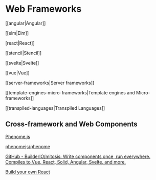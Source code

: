 # Web Frameworks

[[angular|Angular]]

[[elm|Elm]]

[react|React]]

[[stencil|Stencil]]

[[svelte|Svelte]]

[[vue|Vue]]

[[server-frameworks|Server frameworks]]

[[template-engines-micro-frameworks|Template engines and Micro-frameworks]]

[[transpiled-languages|Transpiled Languages]]

## Cross-framework and Web Components

[Phenome.js](https://phenomejs.org/)

[phenomejs/phenome](https://github.com/phenomejs/phenome)

[GitHub - BuilderIO/mitosis: Write components once, run everywhere. Compiles to Vue, React, Solid, Angular, Svelte, and more.](https://github.com/BuilderIO/mitosis)

[Build your own React](https://pomb.us/build-your-own-react/)
